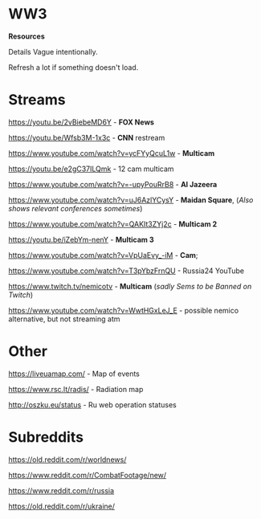 # WW3
**Resources**

Details Vague intentionally.

Refresh a lot if something doesn't load.

# Streams

https://youtu.be/2vBiebeMD6Y - **FOX News**

https://youtu.be/Wfsb3M-1x3c - **CNN** restream

https://www.youtube.com/watch?v=ycFYyQcuL1w - **Multicam**

https://youtu.be/e2gC37ILQmk - 12 cam multicam

https://www.youtube.com/watch?v=-upyPouRrB8 - **Al Jazeera**

https://www.youtube.com/watch?v=uJ6AzlYCysY - **Maidan Square**, (_Also shows relevant conferences sometimes_)

https://www.youtube.com/watch?v=QAKIt3ZYj2c - **Multicam 2**

https://youtu.be/iZebYm-nenY - **Multicam 3**

https://www.youtube.com/watch?v=VpUaEvy_-iM - **Cam**;

https://www.youtube.com/watch?v=T3pYbzFrnQU - Russia24 YouTube

https://www.twitch.tv/nemicotv - **Multicam** (_sadly Sems to be Banned on Twitch_)

https://www.youtube.com/watch?v=WwtHGxLeJ_E - possible nemico alternative, but not streaming atm



# Other
https://liveuamap.com/ - Map of events

https://www.rsc.lt/radis/ - Radiation map

http://oszku.eu/status - Ru web operation statuses

# Subreddits

https://old.reddit.com/r/worldnews/

https://www.reddit.com/r/CombatFootage/new/

https://www.reddit.com/r/russia

https://old.reddit.com/r/ukraine/
